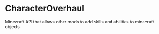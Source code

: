 # CharacterOverhaul
Minecraft API that allows other mods to add skills and abilities to minecraft objects
